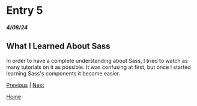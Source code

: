 # Entry 5
##### 4/08/24

## What I Learned About Sass
In order to have a complete understanding about Sass, I tried to watch as many tutorials on it as possible. It was confusing at first, but once I started learning Sass's components it became easier. 



[Previous](entry04.md) | [Next](entry06.md)

[Home](../README.md)
